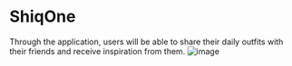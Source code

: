 # ShiqOne
Through the application, users will be able to share their daily outfits with their friends and receive inspiration from them.
![image](https://github.com/user-attachments/assets/f71e3494-806d-48b5-a14f-3d7b298f4796)
